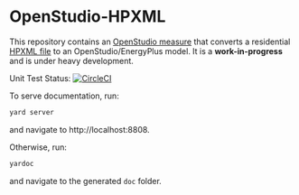 # OpenStudio-HPXML

This repository contains an [OpenStudio measure](http://nrel.github.io/OpenStudio-user-documentation/getting_started/about_measures/) that converts a residential [HPXML file](https://hpxml.nrel.gov/) to an OpenStudio/EnergyPlus model. It is a **work-in-progress** and is under heavy development.

Unit Test Status: [![CircleCI](https://circleci.com/gh/NREL/OpenStudio-HPXML/tree/master.svg?style=svg)](https://circleci.com/gh/NREL/OpenStudio-HPXML/tree/master)

To serve documentation, run:

```ruby
yard server
```

and navigate to http://localhost:8808.

Otherwise, run:

```ruby
yardoc
```

and navigate to the generated `doc` folder.